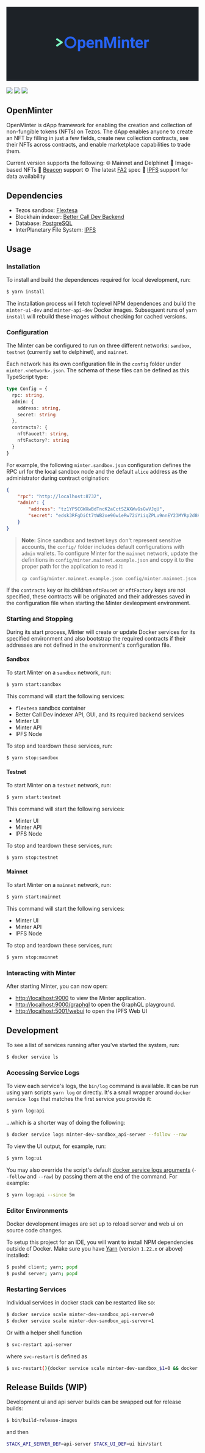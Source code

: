 ![OpenMinter header](/docs/assets/minterhead.png)

[![](https://img.shields.io/badge/license-MIT-brightgreen)](license.md) [![](https://img.shields.io/badge/Docker-19.03.x-blue)](https://www.docker.com/) [![](https://img.shields.io/badge/version-v0.1-orange)]()

## OpenMinter

OpenMinter is dApp framework for enabling the creation and collection
of non-fungible tokens (NFTs) on Tezos. The dApp enables anyone to 
create an NFT by filling in just a few fields, create new collection
contracts, see their NFTs across contracts, and enable marketplace 
capabilities to trade them. 

Current version supports the following:
🌐 Mainnet and Delphinet
🎨 Image-based NFTs
👛 [Beacon](https://www.walletbeacon.io/) support 
⚙️ The latest [FA2](https://gitlab.com/tzip/tzip/-/blob/master/proposals/tzip-12/tzip-12.md) spec 
🚀 [IPFS](https://ipfs.io/) support for data availability

## Dependencies

- Tezos sandbox: [Flextesa][flextesa]
- Blockhain indexer: [Better Call Dev Backend][bcdhub]
- Database: [PostgreSQL][postgres]
- InterPlanetary File System: [IPFS][ipfs]

[bcdhub]: https://github.com/baking-bad/bcdhub
[flextesa]: https://gitlab.com/tezos/flextesa
[postgres]: https://www.postgresql.org/
[ipfs]: https://ipfs.io/

## Usage

### Installation

To install and build the dependences required for local development, run:

```sh
$ yarn install
```

The installation process will fetch toplevel NPM dependences and build
the `minter-ui-dev` and `minter-api-dev` Docker images. Subsequent runs of
`yarn install` will rebuild these images without checking for cached versions.

### Configuration

The Minter can be configured to run on three different networks: `sandbox`,
`testnet` (currently set to delphinet), and `mainnet`.

Each network has its own configuration file in the `config` folder under
`minter.<network>.json`. The schema of these files can be defined as this
TypeScript type:

```typescript
type Config = {
  rpc: string,
  admin: {
    address: string,
    secret: string
  },
  contracts?: {
    nftFaucet?: string,
    nftFactory?: string
  }
}
```

For example, the following `minter.sandbox.json` configuration defines the RPC
url for the local sandbox node and the default `alice` address as the
administrator during contract origination:

```json
{
	"rpc": "http://localhost:8732",
	"admin": {
		"address": "tz1YPSCGWXwBdTncK2aCctSZAXWvGsGwVJqU",
		"secret": "edsk3RFgDiCt7tWB2oe96w1eRw72iYiiqZPLu9nnEY23MYRp2d8Kkx"
	}
}
```

> **Note:** Since sandbox and testnet keys don't represent sensitive accounts, the `config/`
> folder includes default configurations with `admin` wallets. To configure Minter
> for the `mainnet` network, update the definitions in
> `config/minter.mainnet.example.json` and copy it to the proper path for the
> application to read it:
>
> `cp config/minter.mainnet.example.json config/minter.mainnet.json`

If the `contracts` key or its children `nftFaucet` or `nftFactory` keys are not
specified, these contracts will be originated and their addresses saved in the
configuration file when starting the Minter devleopment environment.

### Starting and Stopping

During its start process, Minter will create or update Docker services for its
specified environment and also bootstrap the required contracts if their
addresses are not defined in the environment's configuration file.

#### Sandbox

To start Minter on a `sandbox` network, run:

```sh
$ yarn start:sandbox
```

This command will start the following services:
- `flextesa` sandbox container
- Better Call Dev indexer API, GUI, and its required backend services
- Minter UI
- Minter API
- IPFS Node

To stop and teardown these services, run:

```sh
$ yarn stop:sandbox
```

#### Testnet

To start Minter on a `testnet` network, run:

```sh
$ yarn start:testnet
```

This command will start the following services:
- Minter UI
- Minter API
- IPFS Node

To stop and teardown these services, run:

```sh
$ yarn stop:testnet
```

#### Mainnet

To start Minter on a `mainnet` network, run:

```sh
$ yarn start:mainnet
```

This command will start the following services:
- Minter UI
- Minter API
- IPFS Node

To stop and teardown these services, run:

```sh
$ yarn stop:mainnet
```

### Interacting with Minter

After starting Minter, you can now open:

- [http://localhost:9000](http://localhost:9000) to view the Minter application.
- [http://localhost:9000/graphql](http://localhost:9000/graphql) to open the
  GraphQL playground.
- [http://localhost:5001/webui](http://localhost:5001/webui) to open the IPFS
  Web UI


## Development

To see a list of services running after you've started the system, run:

```sh
$ docker service ls
```

### Accessing Service Logs

To view each service's logs, the `bin/log` command is available. It can be run
using yarn scripts `yarn log` or directly. It's a small wrapper around
`docker service logs` that matches the first service you provide
it:

```sh
$ yarn log:api
```

...which is a shorter way of doing the following:

```sh
$ docker service logs minter-dev-sandbox_api-server --follow --raw
```

To view the UI output, for example, run:

```sh
$ yarn log:ui
```

You may also override the script's default [docker service logs arguments](https://docs-stage.docker.com/engine/reference/commandline/service_logs/)
(`--follow` and `--raw`) by passing them at the end of the command. For example:

```sh
$ yarn log:api --since 5m
```

### Editor Environments

Docker development images are set up to reload server and web ui on source code
changes.

To setup this project for an IDE, you will want to install NPM dependencies
outside of Docker. Make sure you have [Yarn](https://yarnpkg.com)
(version `1.22.x` or above) installed:

```sh
$ pushd client; yarn; popd
$ pushd server; yarn; popd
```
### Restarting Services

Individual services in docker stack can be restarted like so:

```sh
$ docker service scale minter-dev-sandbox_api-server=0
$ docker service scale minter-dev-sandbox_api-server=1
```

Or with a helper shell function

```sh
$ svc-restart api-server
```

where `svc-restart` is defined as

```sh
$ svc-restart(){docker service scale minter-dev-sandbox_$1=0 && docker service scale minter-dev-sandbox_$1=1}
```

## Release Builds (WIP)

Development ui and api server builds can be swapped out for release builds:

```sh
$ bin/build-release-images
```

and then

```sh
STACK_API_SERVER_DEF=api-server STACK_UI_DEF=ui bin/start
```
